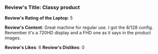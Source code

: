 ### Review's Title: Classy product

**Review's Rating of the Laptop**: 5

**Review's Content**:
Great machine for regular use. I got the 8/128 config. Remember it's a 720HD display and a FHD one as it says in the product images.

**Review's Likes**: 6
**Review's Dislikes**: 0
